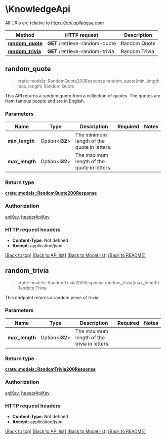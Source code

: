 # \KnowledgeApi

All URIs are relative to *https://api.apileague.com*

Method | HTTP request | Description
------------- | ------------- | -------------
[**random_quote**](KnowledgeApi.md#random_quote) | **GET** /retrieve-random-quote | Random Quote
[**random_trivia**](KnowledgeApi.md#random_trivia) | **GET** /retrieve-random-trivia | Random Trivia



## random_quote

> crate::models::RandomQuote200Response random_quote(min_length, max_length)
Random Quote

This API returns a random quote from a collection of quotes. The quotes are from famous people and are in English.

### Parameters


Name | Type | Description  | Required | Notes
------------- | ------------- | ------------- | ------------- | -------------
**min_length** | Option<**i32**> | The minimum length of the quote in letters. |  |
**max_length** | Option<**i32**> | The maximum length of the quote in letters. |  |

### Return type

[**crate::models::RandomQuote200Response**](randomQuote_200_response.md)

### Authorization

[apiKey](../README.md#apiKey), [headerApiKey](../README.md#headerApiKey)

### HTTP request headers

- **Content-Type**: Not defined
- **Accept**: application/json

[[Back to top]](#) [[Back to API list]](../README.md#documentation-for-api-endpoints) [[Back to Model list]](../README.md#documentation-for-models) [[Back to README]](../README.md)


## random_trivia

> crate::models::RandomTrivia200Response random_trivia(max_length)
Random Trivia

This endpoint returns a random piece of trivia.

### Parameters


Name | Type | Description  | Required | Notes
------------- | ------------- | ------------- | ------------- | -------------
**max_length** | Option<**i32**> | The maximum length of the trivia in letters. |  |

### Return type

[**crate::models::RandomTrivia200Response**](randomTrivia_200_response.md)

### Authorization

[apiKey](../README.md#apiKey), [headerApiKey](../README.md#headerApiKey)

### HTTP request headers

- **Content-Type**: Not defined
- **Accept**: application/json

[[Back to top]](#) [[Back to API list]](../README.md#documentation-for-api-endpoints) [[Back to Model list]](../README.md#documentation-for-models) [[Back to README]](../README.md)


